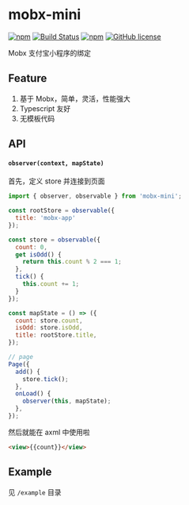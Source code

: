 # mobx-mini

[![npm](https://img.shields.io/npm/v/mobx-mini.svg)](https://www.npmjs.com/package/mobx-mini) 
[![Build Status](https://travis-ci.org/luv-sic/mobx-mini.svg?branch=master)](https://travis-ci.org/luv-sic/mobx-mini)
[![npm](https://img.shields.io/badge/TypeScript-%E2%9C%93-007ACC.svg)](https://www.typescriptlang.org/) 
[![GitHub license](https://img.shields.io/github/license/luv-sic/mobx-mini.svg)](https://github.com/luv-sic/mobx-mini/blob/master/LICENSE)

Mobx 支付宝小程序的绑定

## Feature

1. 基于 Mobx，简单，灵活，性能强大
2. Typescript 友好
3. 无模板代码

## API

#### `observer(context, mapState)`

首先，定义 store 并连接到页面

```JavaScript
import { observer, observable } from 'mobx-mini';

const rootStore = observable({
  title: 'mobx-app'
});

const store = observable({
  count: 0,
  get isOdd() {
    return this.count % 2 === 1;
  },
  tick() {
    this.count += 1;
  }
});

const mapState = () => ({
  count: store.count,
  isOdd: store.isOdd,
  title: rootStore.title,
});

// page
Page({
  add() {
    store.tick();
  },
  onLoad() {
    observer(this, mapState);
  },
});
```
然后就能在 axml 中使用啦
```html
<view>{{count}}</view>
```
## Example

见 `/example` 目录